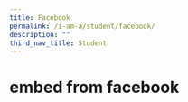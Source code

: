 ```yaml
---
title: Facebook
permalink: /i-am-a/student/facebook/
description: ""
third_nav_title: Student
---
```

# embed from facebook
